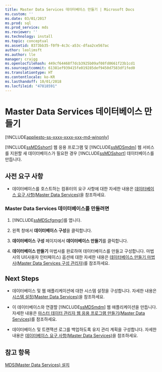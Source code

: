 ```yaml
---
title: Master Data Services 데이터베이스 만들기 | Microsoft Docs
ms.custom: ''
ms.date: 03/01/2017
ms.prod: sql
ms.prod_service: mds
ms.reviewer: ''
ms.technology: install
ms.topic: conceptual
ms.assetid: 8373bb35-f0f9-4c3c-a53c-dfaa2ce567ac
author: leolimsft
ms.author: lle
manager: craigg
ms.openlocfilehash: 449cf64468f7dcb3925b09af08fd0661f23b1cd1
ms.sourcegitcommit: 61381ef939415fe019285def9450d7583df1fed0
ms.translationtype: HT
ms.contentlocale: ko-KR
ms.lasthandoff: 10/01/2018
ms.locfileid: "47818591"
---
```

# <a name="create-a-master-data-services-database"></a>Master Data Services 데이터베이스 만들기

[!INCLUDE[appliesto-ss-xxxx-xxxx-xxx-md-winonly](../../includes/appliesto-ss-xxxx-xxxx-xxx-md-winonly.md)]

  [!INCLUDE[ssMDSshort](../../includes/ssmdsshort-md.md)] 웹 응용 프로그램 및 [!INCLUDE[ssMDSmdm](../../includes/ssmdsmdm-md.md)] 웹 서비스를 지원할 새 데이터베이스가 필요한 경우 [!INCLUDE[ssMDSshort](../../includes/ssmdsshort-md.md)] 데이터베이스를 만듭니다.  
  
## <a name="prerequisites"></a>사전 요구 사항  
  
-   데이터베이스를 호스트하는 컴퓨터의 요구 사항에 대한 자세한 내용은 [데이터베이스 요구 사항&#40;Master Data Services&#41;](../../master-data-services/install-windows/database-requirements-master-data-services.md)을 참조하세요.  
  
### <a name="to-create-a-master-data-services-database"></a>Master Data Services 데이터베이스를 만들려면  
  
1.  [!INCLUDE[ssMDScfgmgr](../../includes/ssmdscfgmgr-md.md)]를 엽니다.  
  
2.  왼쪽 창에서 **데이터베이스 구성**을 클릭합니다.  
  
3.  **데이터베이스 구성** 페이지에서 **데이터베이스 만들기**를 클릭합니다.  
  
4.  **데이터베이스 만들기** 마법사를 완료하여 데이터베이스를 만들고 구성합니다. 마법사의 UI(사용자 인터페이스) 옵션에 대한 자세한 내용은 [데이터베이스 만들기 마법사&#40;Master Data Services 구성 관리자&#41;](../../master-data-services/create-database-wizard-master-data-services-configuration-manager.md)를 참조하세요.  
  
## <a name="next-steps"></a>Next Steps  
  
-   데이터베이스 및 웹 애플리케이션에 대한 시스템 설정을 구성합니다. 자세한 내용은 [시스템 설정&#40;Master Data Services&#41;](../../master-data-services/system-settings-master-data-services.md)을 참조하세요.  
  
-   이 데이터베이스와 연결할 [!INCLUDE[ssMDSmdm](../../includes/ssmdsmdm-md.md)] 웹 애플리케이션을 만듭니다. 자세한 내용은 [마스터 데이터 관리자 웹 응용 프로그램 만들기&#40;Master Data Services&#41;](../../master-data-services/install-windows/create-a-master-data-manager-web-application-master-data-services.md)를 참조하세요.  
  
-   데이터베이스 및 트랜잭션 로그를 백업하도록 유지 관리 계획을 구성합니다. 자세한 내용은 [데이터베이스 요구 사항&#40;Master Data Services&#41;](../../master-data-services/install-windows/database-requirements-master-data-services.md)을 참조하세요.  
  
## <a name="see-also"></a>참고 항목  
 [MDS(Master Data Services) 설치](../../master-data-services/install-windows/install-master-data-services.md)  
  
  
